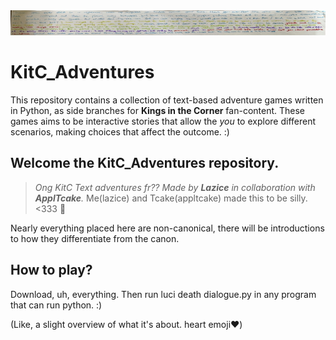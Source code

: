 <picture>
 <source media="(prefers-color-scheme: dark)" srcset="Screenshot_20230712_100407_Crusaders.jpg" width="100%" height="40px">
 <source media="(prefers-color-scheme: light)" srcset="1B8EBF01-DC24-4FFB-8252-8E53EA232CB8.png"width="100%" height="40px">
 <img alt="the header image. purely for decoration." src="1B8EBF01-DC24-4FFB-8252-8E53EA232CB8.png"width="100%" height="40px">
</picture>

# KitC_Adventures
This repository contains a collection of text-based adventure games written in Python, as side branches for **Kings in the Corner** fan-content. These games aims to be interactive stories that allow the *you* to explore different scenarios, making choices that affect the outcome. :)

## Welcome the **KitC_Adventures** repository. 
> *Ong KitC Text adventures fr??   Made by **Lazice** in collaboration with **ApplTcake**.*
> Me(lazice) and Tcake(appltcake) made this to be silly. <333 💟

Nearly everything placed here are non-canonical, there will be introductions to how they differentiate from the canon. 

## How to play? 
Download, uh, everything. Then run luci death dialogue.py  in any program that can run python. :)


(Like, a slight overview of what it's about. heart emoji:heart:)
